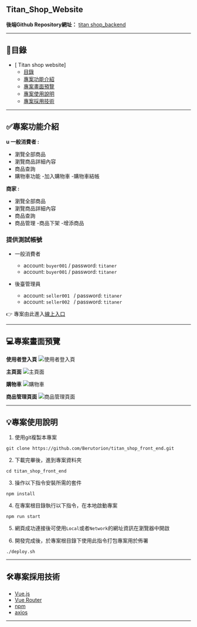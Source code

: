 
## Titan_Shop_Website

**後端Github Repository網址：** [titan shop_backend](https://github.com/Berutorion/TitanShop_BackEnd)


---
## 🔎目錄

- [ Titan shop website]
  - [目錄](#目錄)
  - [專案功能介紹](#專案功能介紹)
  - [專案畫面預覽](#專案畫面預覽)
  - [專案使用說明](#專案使用說明)
  - [專案採用技術](#專案採用技術)
---


## ✅專案功能介紹

**u 一般消費者 :**
- 瀏覽全部商品
- 瀏覽商品詳細內容
- 商品查詢
- 購物車功能
  -加入購物車
  -購物車結帳 
    
**商家 :**
- 瀏覽全部商品
- 瀏覽商品詳細內容
- 商品查詢
- 商品管理
  -商品下架
  -增添商品
    
### 提供測試帳號

* 一般消費者
    * account: `buyer001` / password: `titaner`
    * account: `buyer001` / password: `titaner`
    
* 後臺管理員
    * account: `seller001 ` / password: `titaner`
    * account: `seller002 ` / password: `titaner`

👉 專案由此進入[線上入口](https://berutorion.github.io/titan_shop_front_end/#/)    

---

## 💻專案畫面預覽



**使用者登入頁**
![使用者登入頁](https://drive.google.com/file/d/1_Y7yx6qCyT8W6TQSjk6ilXqnuSUW30HJ/view?usp=drive_link)

**主頁面**
![主頁面](https://drive.google.com/file/d/1UUev4pzI5vgUyjo27c_z23WKhHQGfxGr/view?usp=drive_link)

**購物車**
![購物車](https://drive.google.com/file/d/1kIhqjM5767_Q9xsPm_cPWj9DrwKmIFta/view?usp=drive_link)

**商品管理頁面**
![商品管理頁面](https://drive.google.com/file/d/1XK4pDlokh_Yh3aumV88RGPS3Yc_Y__4Z/view?usp=drive_link)


---

## 💡專案使用說明

1. 使用git複製本專案
```
git clone https://github.com/Berutorion/titan_shop_front_end.git
```

2. 下載完畢後，進到專案資料夾
```
cd titan_shop_front_end
```

3. 操作以下指令安裝所需的套件
```
npm install
```

4. 在專案根目錄執行以下指令，在本地啟動專案
```
npm run start
```
5. 網頁成功連接後可使用`Local`或者`Network`的網址資訊在瀏覽器中開啟


6. 開發完成後，於專案根目錄下使用此指令打包專案用於佈署
```
./deploy.sh
```

---


## 🛠專案採用技術

- [Vue.js](https://vuejs.org/)
- [Vue Router](https://router.vuejs.org/)
- [npm](https://www.npmjs.com/)
- [axios](https://github.com/axios/axios)




---
